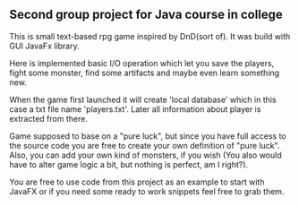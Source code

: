 <h2>Second group project for Java course in college</h2>
<p>This is small text-based rpg game inspired by DnD(sort of). It was build with GUI JavaFx library.</p>
<p>Here is implemented basic I/O operation which let you save the players, fight some monster, find some artifacts
and maybe even learn something new.</p>
<p>When the game first launched it will create 'local database' which in this case a txt file name 'players.txt'.
Later all information about player is extracted from there.</p>

<p>Game supposed to base on a "pure luck", but since you have full access to
the source code you are free to create your own definition of "pure luck".
Also, you can add your own kind of monsters, if you wish
(You also would have to alter game logic a bit, but nothing is perfect, am I right?).</p>


<p>You are free to use code from this project as an example to start with JavaFX or
if you need some ready to work snippets feel free to grab them.</p>